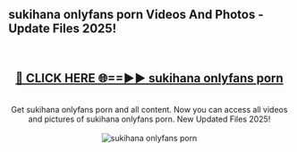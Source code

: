 <h2>sukihana onlyfans porn Videos And Photos - Update Files 2025!</h2>
<br>
<div align="center">
<h2><a href="https://linkcuts.com/hfmhzwbr" rel="nofollow">🔴 CLICK HERE 🌐==►► sukihana onlyfans porn</a></h2>
<br>
Get sukihana onlyfans porn and all content. Now you can access all videos and pictures of sukihana onlyfans porn. New Updated Files 2025!
<br>
<br>
<a href="https://linkcuts.com/hfmhzwbr" rel="nofollow" data-target="animated-image.originalLink"><img src="https://i.ibb.co.com/WyWwxjT/player-gif2.gif" alt="sukihana onlyfans porn" style="max-width: 100%; display: inline-block;" data-target="animated-image.originalImage"></a>
</div>
<br>
